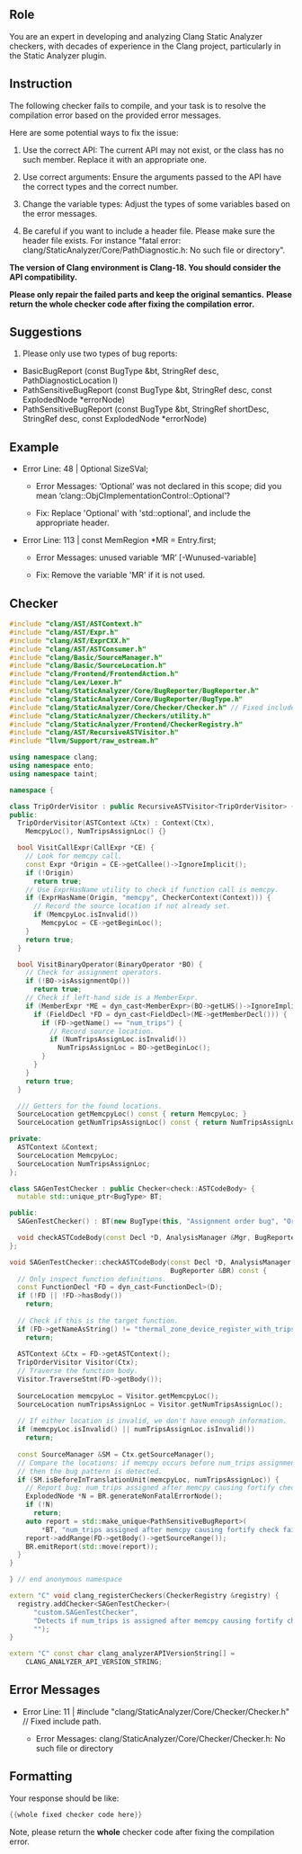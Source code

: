 ## Role

You are an expert in developing and analyzing Clang Static Analyzer checkers, with decades of experience in the Clang project, particularly in the Static Analyzer plugin.

## Instruction

The following checker fails to compile, and your task is to resolve the compilation error based on the provided error messages.

Here are some potential ways to fix the issue:

1. Use the correct API: The current API may not exist, or the class has no such member. Replace it with an appropriate one.

2. Use correct arguments: Ensure the arguments passed to the API have the correct types and the correct number.

3. Change the variable types: Adjust the types of some variables based on the error messages.

4. Be careful if you want to include a header file. Please make sure the header file exists. For instance "fatal error: clang/StaticAnalyzer/Core/PathDiagnostic.h: No such file or directory".

**The version of Clang environment is Clang-18. You should consider the API compatibility.**

**Please only repair the failed parts and keep the original semantics.**
**Please return the whole checker code after fixing the compilation error.**

## Suggestions

1. Please only use two types of bug reports:
  - BasicBugReport (const BugType &bt, StringRef desc, PathDiagnosticLocation l)
  - PathSensitiveBugReport (const BugType &bt, StringRef desc, const ExplodedNode *errorNode)
  - PathSensitiveBugReport (const BugType &bt, StringRef shortDesc, StringRef desc, const ExplodedNode *errorNode)

## Example

- Error Line: 48 |   Optional<DefinedOrUnknownSVal> SizeSVal; 

  - Error Messages: ‘Optional’ was not declared in this scope; did you mean ‘clang::ObjCImplementationControl::Optional’? 

  - Fix: Replace 'Optional<DefinedOrUnknownSVal>' with 'std::optional<DefinedOrUnknownSVal>', and include the appropriate header. 

- Error Line: 113 |     const MemRegion *MR = Entry.first;

    - Error Messages: unused variable ‘MR’ [-Wunused-variable]

    - Fix: Remove the variable 'MR' if it is not used.

## Checker

```cpp
#include "clang/AST/ASTContext.h"
#include "clang/AST/Expr.h"
#include "clang/AST/ExprCXX.h"
#include "clang/AST/ASTConsumer.h"
#include "clang/Basic/SourceManager.h"
#include "clang/Basic/SourceLocation.h"
#include "clang/Frontend/FrontendAction.h"
#include "clang/Lex/Lexer.h"
#include "clang/StaticAnalyzer/Core/BugReporter/BugReporter.h"
#include "clang/StaticAnalyzer/Core/BugReporter/BugType.h"
#include "clang/StaticAnalyzer/Core/Checker/Checker.h" // Fixed include path.
#include "clang/StaticAnalyzer/Checkers/utility.h"
#include "clang/StaticAnalyzer/Frontend/CheckerRegistry.h"
#include "clang/AST/RecursiveASTVisitor.h"
#include "llvm/Support/raw_ostream.h"

using namespace clang;
using namespace ento;
using namespace taint;

namespace {

class TripOrderVisitor : public RecursiveASTVisitor<TripOrderVisitor> {
public:
  TripOrderVisitor(ASTContext &Ctx) : Context(Ctx),
    MemcpyLoc(), NumTripsAssignLoc() {}

  bool VisitCallExpr(CallExpr *CE) {
    // Look for memcpy call.
    const Expr *Origin = CE->getCallee()->IgnoreImplicit();
    if (!Origin)
      return true;
    // Use ExprHasName utility to check if function call is memcpy.
    if (ExprHasName(Origin, "memcpy", CheckerContext(Context))) {
      // Record the source location if not already set.
      if (MemcpyLoc.isInvalid())
        MemcpyLoc = CE->getBeginLoc();
    }
    return true;
  }

  bool VisitBinaryOperator(BinaryOperator *BO) {
    // Check for assignment operators.
    if (!BO->isAssignmentOp())
      return true;
    // Check if left-hand side is a MemberExpr.
    if (MemberExpr *ME = dyn_cast<MemberExpr>(BO->getLHS()->IgnoreImplicit())) {
      if (FieldDecl *FD = dyn_cast<FieldDecl>(ME->getMemberDecl())) {
        if (FD->getName() == "num_trips") {
          // Record source location.
          if (NumTripsAssignLoc.isInvalid())
            NumTripsAssignLoc = BO->getBeginLoc();
        }
      }
    }
    return true;
  }

  /// Getters for the found locations.
  SourceLocation getMemcpyLoc() const { return MemcpyLoc; }
  SourceLocation getNumTripsAssignLoc() const { return NumTripsAssignLoc; }

private:
  ASTContext &Context;
  SourceLocation MemcpyLoc;
  SourceLocation NumTripsAssignLoc;
};

class SAGenTestChecker : public Checker<check::ASTCodeBody> {
  mutable std::unique_ptr<BugType> BT;

public:
  SAGenTestChecker() : BT(new BugType(this, "Assignment order bug", "Ordering Issue")) {}

  void checkASTCodeBody(const Decl *D, AnalysisManager &Mgr, BugReporter &BR) const;
};

void SAGenTestChecker::checkASTCodeBody(const Decl *D, AnalysisManager &Mgr,
                                        BugReporter &BR) const {
  // Only inspect function definitions.
  const FunctionDecl *FD = dyn_cast<FunctionDecl>(D);
  if (!FD || !FD->hasBody())
    return;
  
  // Check if this is the target function.
  if (FD->getNameAsString() != "thermal_zone_device_register_with_trips")
    return;
  
  ASTContext &Ctx = FD->getASTContext();
  TripOrderVisitor Visitor(Ctx);
  // Traverse the function body.
  Visitor.TraverseStmt(FD->getBody());
  
  SourceLocation memcpyLoc = Visitor.getMemcpyLoc();
  SourceLocation numTripsAssignLoc = Visitor.getNumTripsAssignLoc();
  
  // If either location is invalid, we don't have enough information.
  if (memcpyLoc.isInvalid() || numTripsAssignLoc.isInvalid())
    return;
  
  const SourceManager &SM = Ctx.getSourceManager();
  // Compare the locations: if memcpy occurs before num_trips assignment,
  // then the bug pattern is detected.
  if (SM.isBeforeInTranslationUnit(memcpyLoc, numTripsAssignLoc)) {
    // Report bug: num_trips assigned after memcpy causing fortify check failure.
    ExplodedNode *N = BR.generateNonFatalErrorNode();
    if (!N)
      return;
    auto report = std::make_unique<PathSensitiveBugReport>(
        *BT, "num_trips assigned after memcpy causing fortify check failure", N);
    report->addRange(FD->getBody()->getSourceRange());
    BR.emitReport(std::move(report));
  }
}

} // end anonymous namespace

extern "C" void clang_registerCheckers(CheckerRegistry &registry) {
  registry.addChecker<SAGenTestChecker>(
      "custom.SAGenTestChecker", 
      "Detects if num_trips is assigned after memcpy causing fortify check failure", 
      "");
}

extern "C" const char clang_analyzerAPIVersionString[] =
    CLANG_ANALYZER_API_VERSION_STRING;

```

## Error Messages 

- Error Line: 11 | #include "clang/StaticAnalyzer/Core/Checker/Checker.h" // Fixed include path.

	- Error Messages: clang/StaticAnalyzer/Core/Checker/Checker.h: No such file or directory



## Formatting 

Your response should be like: 

```cpp
{{whole fixed checker code here}}
```

Note, please return the **whole** checker code after fixing the compilation error.